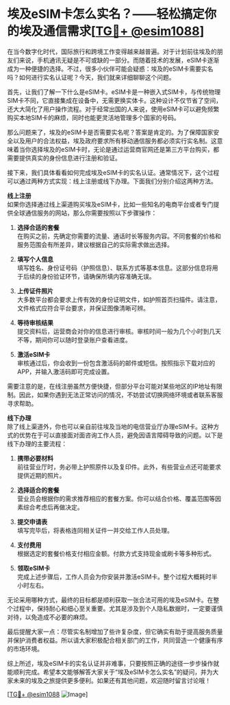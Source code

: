 # 埃及eSIM卡怎么实名？——轻松搞定你的埃及通信需求[[TG💪+ @esim1088](https://t.me/s/esim1088)]

在当今数字化时代，国际旅行和跨境工作变得越来越普遍。对于计划前往埃及的朋友们来说，手机通讯无疑是不可或缺的一部分。而随着技术的发展，eSIM卡逐渐成为一种便捷的选择。不过，很多小伙伴可能会疑惑：埃及的eSIM卡需要实名吗？如何进行实名认证呢？今天，我们就来详细聊聊这个问题。

首先，让我们了解一下什么是eSIM卡。eSIM卡是一种嵌入式SIM卡，与传统物理SIM卡不同，它直接集成在设备中，无需更换实体卡。这种设计不仅节省了空间，还大大简化了用户操作流程。对于经常出国的人来说，使用eSIM卡可以避免频繁购买本地SIM卡的麻烦，同时也能更灵活地管理多个国家的号码。

那么问题来了，埃及的eSIM卡是否需要实名呢？答案是肯定的。为了保障国家安全以及用户的合法权益，埃及政府要求所有移动通信服务都必须实行实名制。这意味着当你选择埃及的eSIM卡时，无论是通过运营商官网还是第三方平台购买，都需要提供真实的身份信息进行注册和验证。

接下来，我们具体看看如何完成埃及eSIM卡的实名认证。通常情况下，这个过程可以通过两种方式实现：线上注册或线下办理。下面我们分别介绍这两种方法。

**线上注册**  
如果你选择通过线上渠道购买埃及eSIM卡，比如一些知名的电商平台或者专门提供全球通信服务的网站，那么你需要按照以下步骤操作：

1. **选择合适的套餐**  
   在购买之前，先确定你需要的流量、通话时长等服务内容。不同套餐的价格和服务范围会有所差异，建议根据自己的实际需求做出选择。

2. **填写个人信息**  
   填写姓名、身份证号码（护照信息）、联系方式等基本信息。这部分信息将用于后续的身份验证环节，请确保所填内容准确无误。

3. **上传证件照片**  
   大多数平台都会要求上传有效的身份证明文件，如护照首页扫描件。请注意，文件格式应符合平台要求，并保证图像清晰可辨。

4. **等待审核结果**  
   提交资料后，运营商会对你的信息进行审核。审核时间一般为几个小时到几天不等，期间你可以随时登录账户查看进度。

5. **激活eSIM卡**  
   审核通过后，你会收到一份包含激活码的邮件或短信。按照指示下载对应的APP，并输入激活码即可完成设置。

需要注意的是，在线注册虽然方便快捷，但部分平台可能对某些地区的IP地址有限制。因此，如果你遇到无法正常访问的情况，不妨尝试切换网络环境或者联系客服寻求帮助。

**线下办理**  
除了线上渠道外，你也可以亲自前往埃及当地的电信营业厅办理eSIM卡。这种方式的优势在于可以直接面对面咨询工作人员，避免因语言障碍导致的问题。以下是线下办理的主要流程：

1. **携带必要材料**  
   前往营业厅时，务必带上护照原件以及复印件。此外，有些营业点还可能要求提供近期的照片。

2. **选择适合的套餐**  
   营业员会根据你的需求推荐相应的套餐方案。你可以结合价格、覆盖范围等因素综合考虑后再做决定。

3. **提交申请表**  
   填写完毕后，将表格连同相关证件一并交给工作人员处理。

4. **支付费用**  
   根据选定的套餐价格支付相应金额。付款方式支持现金或刷卡等多种形式。

5. **领取eSIM卡**  
   完成上述步骤后，工作人员会为你安装并激活eSIM卡。整个过程大概耗时半小时左右。

无论采用哪种方式，最终的目标都是顺利获取一张合法可用的埃及eSIM卡。在整个过程中，保持耐心和细心至关重要。尤其是涉及到个人隐私数据时，一定要谨慎对待，以免造成不必要的麻烦。

最后提醒大家一点：尽管实名制增加了些许复杂度，但它确实有助于提高服务质量并保护消费者权益。所以请大家积极配合相关部门的工作，共同营造一个健康有序的市场环境。

综上所述，埃及eSIM卡的实名认证并非难事，只要按照正确的途径一步步操作就能顺利完成。希望本文能够解答大家关于“埃及eSIM卡怎么实名”的疑问，并为大家未来的埃及之旅提供更多便利。如果还有其他问题，欢迎随时留言讨论哦！

[[TG💪+ @esim1088](https://t.me/s/esim1088) ![Image](https://i.postimg.cc/4NQfJmqS/Snipaste-2025-05-13-00-14-12.png)]